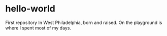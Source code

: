 # hello-world
First repository
In West Philadelphia, born and raised. On the playground is where I spent most of my days.
